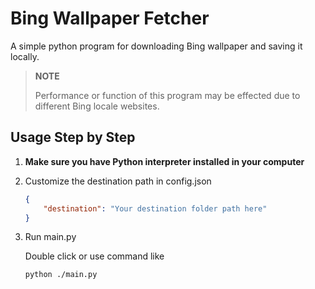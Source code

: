 # Bing Wallpaper Fetcher

A simple python program for downloading Bing wallpaper and saving it locally.

> **NOTE**
> 
> Performance or function of this program may be effected due to different Bing locale websites.

## Usage Step by Step

1. **Make sure you have Python interpreter installed in your computer**

1. Customize the destination path in config.json
    ```json
    {
        "destination": "Your destination folder path here"
    }
    ```

2. Run main.py
    
    Double click or use command like
    ```bash
    python ./main.py
    ```